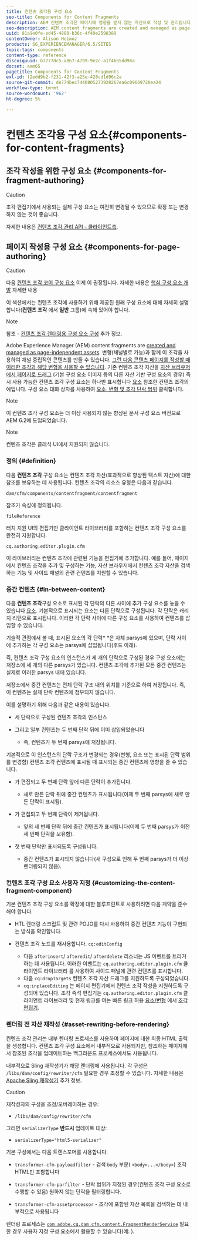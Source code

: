```yaml
---
title: 컨텐츠 조각용 구성 요소
seo-title: Components for Content Fragments
description: AEM 컨텐츠 조각은 페이지에 영향을 받지 않는 자산으로 작성 및 관리됩니다
seo-description: AEM content fragments are created and managed as page-independent assets
uuid: 81a9e0fe-ed45-4880-b36c-4f49e2598389
contentOwner: Alison Heimoz
products: SG_EXPERIENCEMANAGER/6.5/SITES
topic-tags: components
content-type: reference
discoiquuid: b7777dc5-a867-4799-9e2c-a1f4bb5dd96a
docset: aem65
pagetitle: Components for Content Fragments
exl-id: f2edd9b2-f231-42f3-a25e-428cd1d96c2a
source-git-commit: de774bec7440805273928267ea6c09669720ea24
workflow-type: tm+mt
source-wordcount: '962'
ht-degree: 5%

---
```


# 컨텐츠 조각용 구성 요소{#components-for-content-fragments}

## 조각 작성을 위한 구성 요소 {#components-for-fragment-authoring}

>[!CAUTION]
>
>조각 편집기에서 사용되는 실제 구성 요소는 여전히 변경될 수 있으므로 확장 또는 변경하지 않는 것이 좋습니다.

자세한 내용은 [컨텐츠 조각 관리 API - 클라이언트측](/help/sites-developing/customizing-content-fragments.md#the-content-fragment-management-api-client-side).

## 페이지 작성용 구성 요소 {#components-for-page-authoring}

>[!CAUTION]
>
>다음 [컨텐츠 조각 코어 구성 요소](https://helpx.adobe.com/experience-manager/core-components/using/content-fragment-component.html) 이제 이 권장됩니다. 자세한 내용은 [핵심 구성 요소 개발](https://helpx.adobe.com/experience-manager/core-components/using/developing.html) 자세한 내용
>
>이 섹션에서는 컨텐츠 조각에 사용하기 위해 제공된 원래 구성 요소에 대해 자세히 설명합니다(**컨텐츠 조각** 에서 **일반** 그룹)에 속해 있어야 합니다.

>[!NOTE]
>
>참조 - [컨텐츠 조각 렌더링용 구성 요소 구성](/help/sites-developing/content-fragments-config-components-rendering.md) 추가 정보.

Adobe Experience Manager (AEM) content fragments are [created and managed as page-independent assets](/help/assets/content-fragments/content-fragments.md). 변형(채널별로 가능)과 함께 이 조각을 사용하여 채널 중립적인 콘텐츠를 만들 수 있습니다. [그런 다음 콘텐츠 페이지를 작성할 때 이러한 조각과 해당 변형을 사용할 수 있습니다](/help/sites-authoring/content-fragments.md). 기존 컨텐츠 조각 자산을 [자산 브라우저에서 페이지로 드래그](/help/sites-authoring/content-fragments.md#adding-a-content-fragment-to-your-page) (기본 구성 요소 이미지 등의 다른 자산 기반 구성 요소의 경우) 즉시 사용 가능한 컨텐츠 조각 구성 요소는 하나만 표시합니다 [요소](/help/assets/content-fragments/content-fragments.md#constituent-parts-of-a-content-fragment) 참조한 컨텐츠 조각의 예입니다. 구성 요소 대화 상자를 사용하여 [요소, 변형 및 조각 단락 범위](/help/assets/content-fragments/content-fragments.md#constituent-parts-of-a-content-fragment) 클릭합니다.

>[!NOTE]
>
>이 컨텐츠 조각 구성 요소는 더 이상 사용되지 않는 향상된 문서 구성 요소 버전으로 AEM 6.2에 도입되었습니다.

>[!NOTE]
>
>컨텐츠 조각은 클래식 UI에서 지원되지 않습니다.

### 정의 {#definition}

다음 **컨텐츠 조각** 구성 요소는 컨텐츠 조각 자산(효과적으로 향상된 텍스트 자산)에 대한 참조를 보유하는 데 사용됩니다. 컨텐츠 조각의 리소스 유형은 다음과 같습니다.

`dam/cfm/components/contentfragment/contentfragment`

참조가 속성에 정의됩니다.

`fileReference`

터치 지원 UI의 편집기만 클라이언트 라이브러리를 포함하는 컨텐츠 조각 구성 요소를 완전히 지원합니다.

`cq.authoring.editor.plugin.cfm`

이 라이브러리는 컨텐츠 조각에 관련된 기능을 편집기에 추가합니다. 예를 들어, 페이지에서 컨텐츠 조각을 추가 및 구성하는 기능, 자산 브라우저에서 컨텐츠 조각 자산을 검색하는 기능 및 사이드 패널의 관련 컨텐츠를 지원할 수 있습니다.

### 중간 컨텐츠 {#in-between-content}

다음 **컨텐츠 조각**&#x200B;구성 요소로 표시된 각 단락의 다른 사이에 추가 구성 요소를 놓을 수 있습니다 [요소](/help/assets/content-fragments/content-fragments.md#constituent-parts-of-a-content-fragment). 기본적으로 표시되는 요소는 다른 단락으로 구성됩니다. 각 단락은 캐리지 리턴으로 표시됩니다. 이러한 각 단락 사이에 다른 구성 요소를 사용하여 컨텐츠를 삽입할 수 있습니다.

기술적 관점에서 볼 때, 표시된 요소의 각 단락* *은 자체 parsys에 있으며, 단락 사이에 추가하는 각 구성 요소는 parsys에 삽입됩니다(후드 아래).

즉, 컨텐츠 조각 구성 요소의 인스턴스가 세 개의 단락으로 구성된 경우 구성 요소에는 저장소에 세 개의 다른 parsys가 있습니다. 컨텐츠 조각에 추가된 모든 중간 컨텐츠는 실제로 이러한 parsys 내에 있습니다.

저장소에서 중간 컨텐츠는 전체 단락 구조 내의 위치를 기준으로 하여 저장됩니다. 즉, 이 컨텐츠는 실제 단락 컨텐츠에 첨부되지 않습니다.

이를 설명하기 위해 다음과 같은 내용이 있습니다.

* 세 단락으로 구성된 컨텐츠 조각의 인스턴스
* 그리고 일부 컨텐츠는 두 번째 단락 뒤에 이미 삽입되었습니다

   * 즉, 컨텐츠가 두 번째 parsys에 저장됩니다.

기본적으로 이 인스턴스의 단락 구조가 변경되는 경우(변형, 요소 또는 표시된 단락 범위를 변경함) 컨텐츠 조각 컨텐츠에 표시될 때 표시되는 중간 컨텐츠에 영향을 줄 수 있습니다.

* 가 편집되고 두 번째 단락 앞에 다른 단락이 추가됩니다.

   * 새로 만든 단락 뒤에 중간 컨텐츠가 표시됩니다(이제 두 번째 parsys에 새로 만든 단락이 표시됨).

* 가 편집되고 두 번째 단락이 제거됩니다.

   * 앞의 세 번째 단락 뒤에 중간 컨텐츠가 표시됩니다(이제 두 번째 parsys가 이전 세 번째 단락을 보유함).

* 첫 번째 단락만 표시되도록 구성됩니다.

   * 중간 컨텐츠가 표시되지 않습니다(새 구성으로 인해 두 번째 parsys가 더 이상 렌더링되지 않음).

### 컨텐츠 조각 구성 요소 사용자 지정 {#customizing-the-content-fragment-component}

기본 컨텐츠 조각 구성 요소를 확장에 대한 블루프린트로 사용하려면 다음 계약을 준수해야 합니다.

* HTL 렌더링 스크립트 및 관련 POJO를 다시 사용하여 중간 컨텐츠 기능이 구현되는 방식을 확인합니다.
* 컨텐츠 조각 노드를 재사용합니다. `cq:editConfig`

   * 다음 `afterinsert`/ `afteredit`/ `afterdelete` 리스너는 JS 이벤트를 트리거하는 데 사용됩니다. 이러한 이벤트는 `cq.authoring.editor.plugin.cfm` 클라이언트 라이브러리 를 사용하여 사이드 패널에 관련 컨텐츠를 표시합니다.
   * 다음 `cq:dropTargets` 컨텐츠 조각 자산 드래그를 지원하도록 구성되었습니다.
   * `cq:inplaceEditing` 는 페이지 편집기에서 컨텐츠 조각 작성을 지원하도록 구성되어 있습니다. 조각 즉석 편집기는 `cq.authoring.editor.plugin.cfm` 클라이언트 라이브러리 및 현재 링크를 여는 빠른 링크 허용 [요소/변형](/help/assets/content-fragments/content-fragments.md#constituent-parts-of-a-content-fragment) 에서 [조각 편집기](/help/assets/content-fragments/content-fragments-variations.md).

### 렌더링 전 자산 재작성 {#asset-rewriting-before-rendering}

컨텐츠 조각 관리는 내부 렌더링 프로세스를 사용하여 페이지에 대한 최종 HTML 출력을 생성합니다. 컨텐츠 조각 구성 요소에서 내부적으로 사용되지만, 참조하는 페이지에서 참조된 조각을 업데이트하는 백그라운드 프로세스에서도 사용됩니다.

내부적으로 Sling 재작성기가 해당 렌더링에 사용됩니다. 각 구성은 `/libs/dam/config/rewriter/cfm` 필요한 경우 조정할 수 있습니다. 자세한 내용은 [Apache Sling 재작성기](https://sling.apache.org/documentation/bundles/output-rewriting-pipelines-org-apache-sling-rewriter.html) 추가 정보.

>[!CAUTION]
>
>재작성자의 구성을 조정/오버레이하는 경우:
>
>* `/libs/dam/config/rewriter/cfm`
>
>그러면 `serializerType` **반드시** 업데이트 대상:
>
>* `serializerType="html5-serializer"`


기본 구성에서는 다음 트랜스포머를 사용합니다.

* `transformer-cfm-payloadfilter` - 검색 `body` 부분( `<body>...</body>`) 조각 HTML만 포함합니다

* `transformer-cfm-parfilter` - 단락 범위가 지정된 경우(컨텐츠 조각 구성 요소로 수행할 수 있음) 원하지 않는 단락을 필터링합니다.
* `transformer-cfm-assetprocessor` - 조각에 포함된 자산 목록을 검색하는 데 내부적으로 사용됩니다

렌더링 프로세스는 [`com.adobe.cq.dam.cfm.content.FragmentRenderService`](https://helpx.adobe.com/experience-manager/6-5/sites/developing/using/reference-materials/javadoc/com/adobe/cq/dam/cfm/ContentFragment.html) 필요한 경우 사용자 지정 구성 요소에서 활용할 수 있습니다(예: ).
